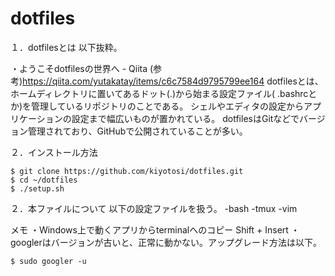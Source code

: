 # dotfiles

１．dotfilesとは
  以下抜粋。

・ようこそdotfilesの世界へ - Qiita
  (参考)https://qiita.com/yutakatay/items/c6c7584d9795799ee164
  dotfilesとは、ホームディレクトリに置いてあるドット(.)から始まる設定ファイル(
  .bashrcとか)を管理しているリポジトリのことである。
  シェルやエディタの設定からアプリケーションの設定まで幅広いものが置かれている。
  dotfilesはGitなどでバージョン管理されており、GitHubで公開されていることが多い。

２．インストール方法
~~~cd ~
$ git clone https://github.com/kiyotosi/dotfiles.git
$ cd ~/dotfiles
$ ./setup.sh
~~~
２．本ファイルについて
以下の設定ファイルを扱う。
-bash
-tmux
-vim

メモ
・Windows上で動くアプリからterminalへのコピー Shift + Insert
・googlerはバージョンが古いと、正常に動かない。アップグレード方法は以下。
~~~
$ sudo googler -u
~~~
